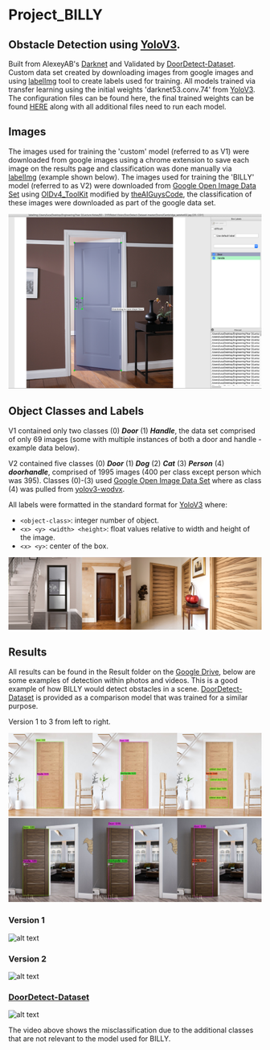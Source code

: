 # Project_BILLY

## Obstacle Detection using <a href="https://pjreddie.com/darknet/yolo/" title="YoloV3">YoloV3</a>. 

Built from AlexeyAB's <a href="https://github.com/AlexeyAB/darknet" title="Darknet">Darknet</a> and Validated by <a href="https://github.com/MiguelARD/DoorDetect-Dataset" title="DoorDetect-Dataset">DoorDetect-Dataset</a>. Custom data set created by downloading images from google images and using <a href="https://github.com/heartexlabs/labelImg" title="labelImg">labelImg</a> tool to create labels used for training. All models trained via transfer learning using the initial weights 'darknet53.conv.74' from <a href="https://pjreddie.com/darknet/yolo/" title="YoloV3">YoloV3</a>. The configuration files can be found here, the final trained weights can be found <a href="https://drive.google.com/drive/folders/1N_Z6B985iYC5AdrLuBfe8XfZSjK0Dq7d?usp=share_link" title="HERE">HERE</a> along with all additional files need to run each model.

## Images
The images used for training the 'custom' model (referred to as V1) were downloaded from google images using a chrome extension to save each image on the results page and classification was done manually via <a href="https://github.com/heartexlabs/labelImg" title="labelImg">labelImg</a> (example shown below). The images used for training the 'BILLY' model (referred to as V2) were downloaded from <a href="https://storage.googleapis.com/openimages/web/index.html" title="Google Open Image Data Set">Google Open Image Data Set</a> using <a href="https://github.com/EscVM/OIDv4_ToolKit" title="OIDv4_ToolKit">OIDv4_ToolKit</a> modified by <a href="https://github.com/theAIGuysCode/OIDv4_ToolKit" title="theAIGuysCode">theAIGuysCode</a>, the classification of these images were  downloaded as part of the google data set.

![alt text](/readme_figures/DoorClassification.png)

## Object Classes and Labels

V1 contained only two classes (0) ***Door*** (1) ***Handle***, the data set comprised of only 69 images (some with multiple instances of both a door and handle - example data below).

V2 contained five classes (0) ***Door*** (1) ***Dog*** (2) ***Cat*** (3) ***Person*** (4) ***doorhandle***, comprised of 1995 images (400 per class except person which was 395). Classes (0)-(3) used <a href="https://storage.googleapis.com/openimages/web/index.html" title="Google Open Image Data Set">Google Open Image Data Set</a> where as class (4) was pulled from <a href="https://universe.roboflow.com/new-workspace-secnu/yolov3-wodvx/dataset/2" title="yolov3-wodvx">yolov3-wodvx</a>.

All labels were formatted in the standard format for <a href="https://pjreddie.com/darknet/yolo/" title="YoloV3">YoloV3</a> where:
* `<object-class>`: integer number of object.
* `<x> <y> <width> <height>`: float values relative to width and height of the image.
* `<x> <y>`: center of the box.

![alt text](/readme_figures/Samples.png)

## Results

All results can be found in the Result folder on the <a href="https://drive.google.com/drive/folders/1N_Z6B985iYC5AdrLuBfe8XfZSjK0Dq7d?usp=share_link" title="Google Drive">Google Drive</a>, below are some examples of detection within photos and videos. This is a good example of how BILLY would detect obstacles in a scene. <a href="https://github.com/MiguelARD/DoorDetect-Dataset" title="DoorDetect-Dataset">DoorDetect-Dataset</a> is provided as a comparison model that was trained for a similar purpose.

Version 1 to 3 from left to right.

![alt text](/readme_figures/SimpleDoor.png) 
![alt text](/readme_figures/AnotherDoor.png) 

### Version 1
![alt text](/readme_figures/results-v1.gif) 

### Version 2
![alt text](/readme_figures/Results-2.gif) 

### <a href="https://github.com/MiguelARD/DoorDetect-Dataset" title="DoorDetect-Dataset">DoorDetect-Dataset</a>
![alt text](/readme_figures/results-v3.gif)

The video above shows the misclassification due to the additional classes that are not relevant to the model used for BILLY.

